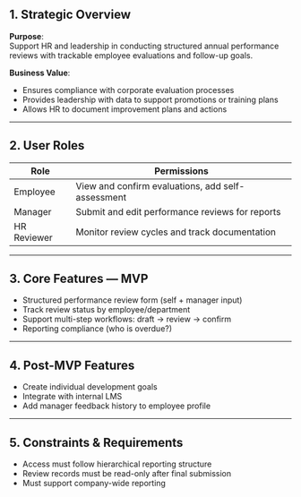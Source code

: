 ## 1. Strategic Overview

**Purpose**:  
Support HR and leadership in conducting structured annual performance reviews with trackable employee evaluations and follow-up goals.

**Business Value**:  
- Ensures compliance with corporate evaluation processes  
- Provides leadership with data to support promotions or training plans  
- Allows HR to document improvement plans and actions

---

## 2. User Roles

| Role         | Permissions                                         |
|--------------|------------------------------------------------------|
| Employee     | View and confirm evaluations, add self-assessment    |
| Manager      | Submit and edit performance reviews for reports      |
| HR Reviewer  | Monitor review cycles and track documentation        |

---

## 3. Core Features — MVP

- Structured performance review form (self + manager input)  
- Track review status by employee/department  
- Support multi-step workflows: draft → review → confirm  
- Reporting compliance (who is overdue?)

---

## 4. Post-MVP Features

- Create individual development goals  
- Integrate with internal LMS  
- Add manager feedback history to employee profile  

---

## 5. Constraints & Requirements

- Access must follow hierarchical reporting structure  
- Review records must be read-only after final submission  
- Must support company-wide reporting